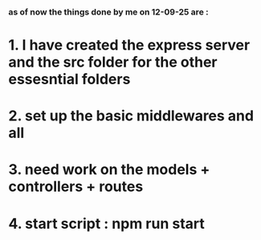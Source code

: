 ### as of now the things done by me on 12-09-25 are :

# 1. I have created the express server and the src folder for the other essesntial folders

# 2. set up the basic middlewares and all

# 3. need work on the models + controllers + routes

# 4. start script : npm run start


